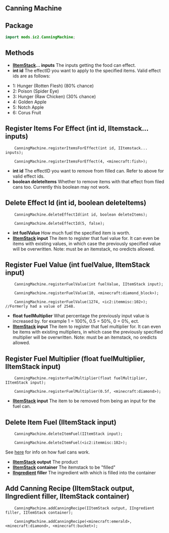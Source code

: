 ## Canning Machine

## Package

```java
import mods.ic2.CanningMachine;
```

## Methods

- **[IItemStack](/Vanilla/Items/IItemStack/)... inputs** The inputs getting the food can effect.
- **int id** The effectID you want to apply to the specified items. Valid effect ids are as follows:

* 1: Hunger (Rotten Flesh) (80% chance)
* 2: Poison (Spider Eye)
* 3: Hunger (Raw Chicken) (30% chance)
* 4: Golden Apple
* 5: Notch Apple
* 6: Corus Fruit

## Register Items For Effect (int id, IItemstack... inputs)
```zenscript
    CanningMachine.registerItemsForEffect(int id, IItemstack... inputs);    

	CanningMachine.registerItemsForEffect(4, <minecraft:fish>);
```
- **int id** The effectID you want to remove from filled can. Refer to above for valid effect ids.
- **boolean deleteItems** Whether to remove items with that effect from filed cans too. Currently this boolean may not work.

## Delete Effect Id (int id, boolean deleteItems)
```zenscript    
    CanningMachine.deleteEffectId(int id, boolean deleteItems);

	CanningMachine.deleteEffectId(5, false);
```

- **int fuelValue** How much fuel the specified item is worth.
- **[IItemStack](/Vanilla/Items/IItemStack/) input** The item to register that fuel value for. It can even be items with existing values, in which case the previously specified value will be overwritten. Note: must be an itemstack, no oredicts allowed.
    
## Register Fuel Value (int fuelValue, IItemStack input)    
```zenscript
	CanningMachine.registerFuelValue(int fuelValue, IItemStack input);

    CanningMachine.registerFuelValue(10, <minecraft:diamond_block>);

    CanningMachine.registerFuelValue(1274, <ic2:itemmisc:102>); //Formerly had a value of 2548.
```

- **float fuelMultiplier** What percentage the previously input value is increased by. for example 1 = 100%, 0.5 = 50%, 0 = 0%, ect.
- **[IItemStack](/Vanilla/Items/IItemStack/) input** The item to register that fuel multiplier for. It can even be items with existing multipliers, in which case the previously specified multiplier will be overwritten. Note: must be an itemstack, no oredicts allowed.

## Register Fuel Multiplier (float fuelMultiplier, IItemStack input)
```zenscript
	CanningMachine.registerFuelMultiplier(float fuelMultiplier, IItemStack input);

    CanningMachine.registerFuelMultiplier(0.5f, <minecraft:diamond>);
```

- **[IItemStack](/Vanilla/Items/IItemStack/) input** The item to be removed from being an input for the fuel can.

## Delete Item Fuel (IItemStack input)
```zenscript
	CanningMachine.deleteItemFuel(IItemStack input);

    CanningMachine.deleteItemFuel(<ic2:itemmisc:102>);
```

See [here](https://github.com/TinyModularThings/IC2Classic/wiki/Fuel-Cans) for info on how fuel cans work.


- **[IItemStack](/Vanilla/Items/IItemStack/) output** The product
- **[IItemStack](/Vanilla/Items/IItemStack/) container** The itemstack to be "filled"
- **[IIngredient](/Vanilla/Variable_Types/IIngredient/) filler** The ingredient with which is filled into the container

## Add Canning Recipe (IItemStack output, IIngredient filler, IItemStack container)
```zenscript
    CanningMachine.addCanningRecipe(IItemStack output, IIngredient filler, IItemStack container);	

    CanningMachine.addCanningRecipe(<minecraft:emerald>, <minecraft:diamond>, <minecraft:bucket>);
```
